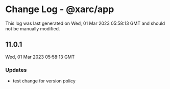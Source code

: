 # Change Log - @xarc/app

This log was last generated on Wed, 01 Mar 2023 05:58:13 GMT and should not be manually modified.

## 11.0.1
Wed, 01 Mar 2023 05:58:13 GMT

### Updates

- test change for version policy

